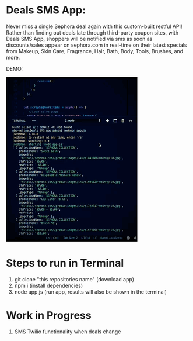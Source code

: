 # Deals SMS App:
Never miss a single Sephora deal again with this custom-built restful API! 
Rather than finding out deals late through third-party coupon sites, with Deals SMS App, shoppers will be notified via sms as soon as discounts/sales appear on sephora.com in real-time on their latest specials from Makeup, Skin Care, Fragrance, Hair, Bath, Body, Tools, Brushes, and more.

DEMO:

![](DEALS.GIF)

# Steps to run in Terminal
1) git clone "this repositories name" (download app)
2) npm i (install dependencies)
3) node app.js (run app, results will also be shown in the terminal) 


# Work in Progress 
1) SMS Twilio functionality when deals change
     
